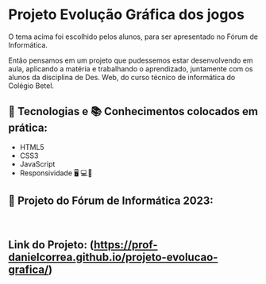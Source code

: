 # Projeto Evolução Gráfica dos jogos

O tema acima foi escolhido pelos alunos, para ser apresentado no Fórum de Informática.

Então pensamos em um projeto que pudessemos estar desenvolvendo em aula, aplicando a matéria e trabalhando o aprendizado, juntamente com os alunos da disciplina de Des. Web, do curso técnico de informática do Colégio Betel.



## 🚀 Tecnologias e 📚 Conhecimentos colocados em prática:

- HTML5
- CSS3
- JavaScript
- Responsividade 🖥️ 💻📲

## 🚧 Projeto do Fórum de Informática 2023:

<br>

## Link do Projeto: (https://prof-danielcorrea.github.io/projeto-evolucao-grafica/)



